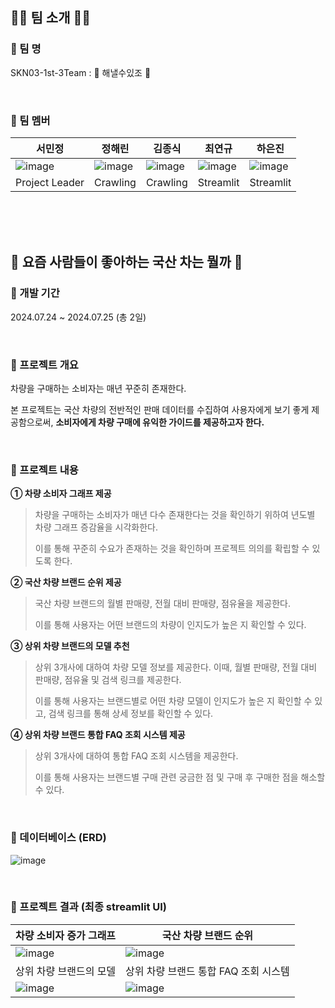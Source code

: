## 👋🏻 팀 소개 👋🏻
### 📌 팀 명
SKN03-1st-3Team : 🌟 해낼수있조 🌟

<br/>

### 📌 팀 멤버
| 서민정 | 정해린 | 김종식 | 최연규 | 하은진 |
|--|--|--|--|--|
| ![image](https://github.com/user-attachments/assets/28efea1c-dfaa-4c72-8ee3-80b44eb8a928) | ![image](https://github.com/user-attachments/assets/9fddef43-29f1-42e5-814a-6837ceb2122b) | ![image](https://github.com/user-attachments/assets/92b7a7d3-0207-4ddb-9af6-2154b63b82e7) | ![image](https://github.com/user-attachments/assets/c5e05901-f90e-460b-be86-025556c410a2) | ![image](https://github.com/user-attachments/assets/3a37eaad-1742-4a0d-8b48-4bacfdb673ab) |
| Project Leader | Crawling | Crawling | Streamlit | Streamlit |


<br/><br/><br/>
## 🚗 요즘 사람들이 좋아하는 국산 차는 뭘까 🚗
### 📌 개발 기간
2024.07.24 ~ 2024.07.25 (총 2일)

<br/>

### 📌 프로젝트 개요
 차량을 구매하는 소비자는 매년 꾸준히 존재한다. 
 
 본 프로젝트는 국산 차량의 전반적인 판매 데이터를 수집하여 사용자에게 보기 좋게 제공함으로써, **소비자에게 차량 구매에 유익한 가이드를 제공하고자 한다.**
 
<br/>

### 📌 프로젝트 내용
**① 차량 소비자 그래프 제공**

>  차량을 구매하는 소비자가 매년 다수 존재한다는 것을 확인하기 위하여 년도별 차량 그래프 증감율을 시각화한다.
> 
> 이를 통해 꾸준히 수요가 존재하는 것을 확인하며 프로젝트 의의를 확립할 수 있도록 한다.

**② 국산 차량 브랜드 순위 제공**
> 국산 차량 브랜드의 월별 판매량, 전월 대비 판매량, 점유율을 제공한다.
> 
> 이를 통해 사용자는 어떤 브랜드의 차량이 인지도가 높은 지 확인할 수 있다.

**③ 상위 차량 브랜드의 모델 추천**

> 상위 3개사에 대하여 차량 모델 정보를 제공한다. 이때, 월별 판매량, 전월 대비 판매량, 점유율 및 검색 링크를 제공한다.
> 
> 이를 통해 사용자는 브랜드별로 어떤 차량 모델이 인지도가 높은 지 확인할 수 있고, 검색 링크를 통해 상세 정보를 확인할 수 있다.

**④ 상위 차량 브랜드 통합 FAQ 조회 시스템 제공**
> 상위 3개사에 대하여 통합 FAQ 조회 시스템을 제공한다.
> 
> 이를 통해 사용자는 브랜드별 구매 관련 궁금한 점 및 구매 후 구매한 점을 해소할 수 있다.

<br/>

### 📌 데이터베이스 (ERD)
![image](https://github.com/user-attachments/assets/f16d790a-460d-4aec-bc43-4fdf53e6b071)

<br/>

### 📌 프로젝트 결과 (최종 streamlit UI)
| 차량 소비자 증가 그래프 | 국산 차량 브랜드 순위 | 
|--|--|
| ![image](https://github.com/user-attachments/assets/46fba4e2-9b74-4713-8554-41aeb2e9397d) | ![image](https://github.com/user-attachments/assets/e20005ba-e86b-468d-9f8e-05cdd63a7861) |
| 상위 차량 브랜드의 모델 | 상위 차량 브랜드 통합 FAQ 조회 시스템 |
| ![image](https://github.com/user-attachments/assets/2c874e79-2ff6-4bb9-abc8-827d58713949) | ![image](https://github.com/user-attachments/assets/6d74b751-b781-4def-975d-44fdea5b7f18)

